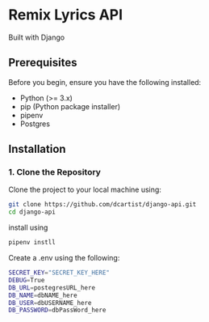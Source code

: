 # Remix Lyrics API
Built with Django

## Prerequisites

Before you begin, ensure you have the following installed:

- Python (>= 3.x)
- pip (Python package installer)
- pipenv
- Postgres

## Installation

### 1. Clone the Repository

Clone the project to your local machine using:

```bash
git clone https://github.com/dcartist/django-api.git
cd django-api
```

install using

```bash
pipenv instll
```

Create a .env using the following:

```bash
SECRET_KEY="SECRET_KEY_HERE"
DEBUG=True
DB_URL=postegresURL_here
DB_NAME=dbNAME_here
DB_USER=dbUSERNAME_here
DB_PASSWORD=dbPassWord_here
```